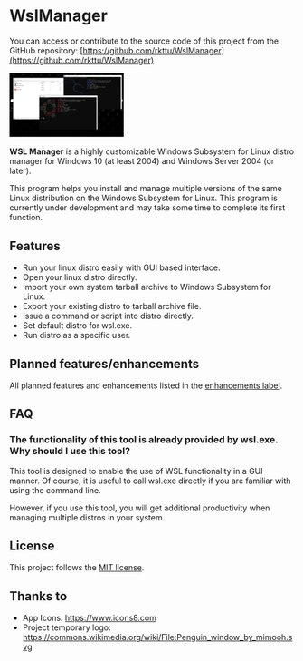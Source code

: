 # WslManager

You can access or contribute to the source code of this project from the GitHub repository: [https://github.com/rkttu/WslManager](https://github.com/rkttu/WslManager)

<a target="_blank" href="docs/images/screenshot.png">
	<img src="docs/images/screenshot.png" alt="Screen" style="width: 40%;" />
</a>

**WSL Manager** is a highly customizable Windows Subsystem for Linux distro manager for Windows 10 (at least 2004) and Windows Server 2004 (or later).

This program helps you install and manage multiple versions of the same Linux distribution on the Windows Subsystem for Linux. This program is currently under development and may take some time to complete its first function.

## Features

* Run your linux distro easily with GUI based interface.
* Open your linux distro directly.
* Import your own system tarball archive to Windows Subsystem for Linux.
* Export your existing distro to tarball archive file.
* Issue a command or script into distro directly.
* Set default distro for wsl.exe.
* Run distro as a specific user.

## Planned features/enhancements

All planned features and enhancements listed in the [enhancements label](https://github.com/wslhub/WslManager/labels/enhancement).

## FAQ

### The functionality of this tool is already provided by wsl.exe. Why should I use this tool?

This tool is designed to enable the use of WSL functionality in a GUI manner. Of course, it is useful to call wsl.exe directly if you are familiar with using the command line.

However, if you use this tool, you will get additional productivity when managing multiple distros in your system.

## License

This project follows the [MIT license](License.txt).

## Thanks to

- App Icons: https://www.icons8.com
- Project temporary logo: https://commons.wikimedia.org/wiki/File:Penguin_window_by_mimooh.svg
